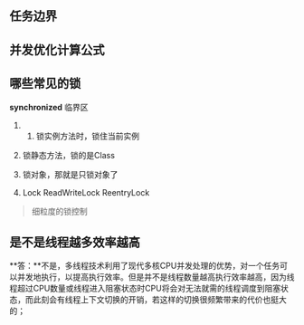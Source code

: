 ## 任务边界

## 并发优化计算公式

## 哪些常见的锁

**synchronized** 临界区

1. 1. 锁实例方法时，锁住当前实例

  2. 锁静态方法，锁的是Class

  3. 锁对象，那就是只锁对象了



1. Lock ReadWriteLock ReentryLock

> 细粒度的锁控制

## 是不是线程越多效率越高

**答：**不是，多线程技术利用了现代多核CPU并发处理的优势，对一个任务可以并发地执行，以提高执行效率。但是并不是线程数量越高执行效率越高，因为线程超过CPU数量或线程进入阻塞状态时CPU将会对无法就需的线程调度到阻塞状态，而此刻会有线程上下文切换的开销，若这样的切换很频繁带来的代价也挺大的；

